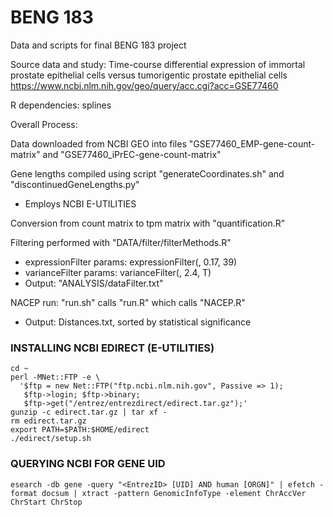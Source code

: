 # BENG 183

Data and scripts for final BENG 183 project

Source data and study: Time-course differential expression of immortal prostate epithelial cells versus tumorigentic prostate epithelial cells 
https://www.ncbi.nlm.nih.gov/geo/query/acc.cgi?acc=GSE77460

R dependencies: splines

Overall Process:

Data downloaded from NCBI GEO into files "GSE77460_EMP-gene-count-matrix" and "GSE77460_iPrEC-gene-count-matrix"

Gene lengths compiled using script "generateCoordinates.sh" and "discontinuedGeneLengths.py"
 - Employs NCBI E-UTILITIES
 
 Conversion from count matrix to tpm matrix with "quantification.R"
 
Filtering performed with "DATA/filter/filterMethods.R"
  - expressionFilter params: expressionFilter(<filename>, 0.17, 39)
  - varianceFilter params: varianceFilter(<filename>, 2.4, T)
  - Output: "ANALYSIS/dataFilter.txt"
  
NACEP run: "run.sh" calls "run.R" which calls "NACEP.R"
 - Output: Distances.txt, sorted by statistical significance

### INSTALLING NCBI EDIRECT (E-UTILITIES)
    cd ~
    perl -MNet::FTP -e \
      '$ftp = new Net::FTP("ftp.ncbi.nlm.nih.gov", Passive => 1);
       $ftp->login; $ftp->binary;
       $ftp->get("/entrez/entrezdirect/edirect.tar.gz");'
    gunzip -c edirect.tar.gz | tar xf -
    rm edirect.tar.gz
    export PATH=$PATH:$HOME/edirect
    ./edirect/setup.sh

### QUERYING NCBI FOR GENE UID
    esearch -db gene -query "<EntrezID> [UID] AND human [ORGN]" | efetch -format docsum | xtract -pattern GenomicInfoType -element ChrAccVer ChrStart ChrStop

